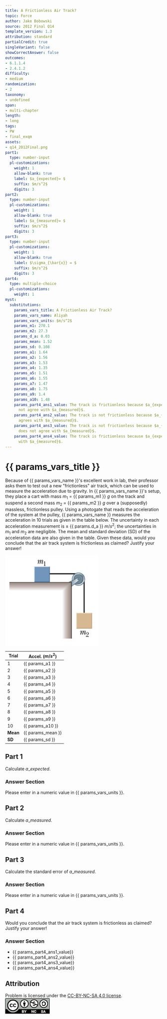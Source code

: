```yaml
---
title: A Frictionless Air Track?
topic: Force
author: Jake Bobowski
source: 2012 Final Q14
template_version: 1.3
attribution: standard
partialCredit: true
singleVariant: false
showCorrectAnswer: false
outcomes:
- 6.1.1.4
- 2.4.1.2
difficulty:
- medium
randomization:
- 2
taxonomy:
- undefined
span:
- multi-chapter
length:
- long
tags:
- PW
- final_exqm
assets:
- q14_2012Final.png
part1:
  type: number-input
  pl-customizations:
    weight: 1
    allow-blank: true
    label: $a_{expected}= $
    suffix: $m/s^2$
    digits: 3
part2:
  type: number-input
  pl-customizations:
    weight: 1
    allow-blank: true
    label: $a_{measured}= $
    suffix: $m/s^2$
    digits: 3
part3:
  type: number-input
  pl-customizations:
    weight: 1
    allow-blank: true
    label: $\sigma_{\bar{x}} = $
    suffix: $m/s^2$
    digits: 3
part4:
  type: multiple-choice
  pl-customizations:
    weight: 1
myst:
  substitutions:
    params_vars_title: A Frictionless Air Track?
    params_vars_name: Aliyah
    params_vars_units: $m/s^2$
    params_m1: 270.1
    params_m2: 27.3
    params_d_a: 0.03
    params_mean: 1.52
    params_sd: 0.108
    params_a1: 1.64
    params_a2: 1.56
    params_a3: 1.53
    params_a4: 1.35
    params_a5: 1.51
    params_a6: 1.55
    params_a7: 1.47
    params_a8: 1.75
    params_a9: 1.4
    params_a10: 1.48
    params_part4_ans1_value: The track is frictionless because $a_{expected}$ does
      not agree with $a_{measured}$.
    params_part4_ans2_value: The track is not frictionless because $a_{expected}$
      agrees with $a_{measured}$.
    params_part4_ans3_value: The track is not frictionless because $a_{expected}$
      does not agree with $a_{measured}$.
    params_part4_ans4_value: The track is frictionless because $a_{expected}$ agrees
      with $a_{measured}$.
---
```

# {{ params_vars_title }}
Because of {{ params_vars_name }}'s excellent work in lab, their professor asks them to test out a new "frictionless" air track, which can be used to measure the acceleration due to gravity.
In {{ params_vars_name }}'s setup, they place a cart with mass $m_1$ = {{ params_m1 }} $g$ on the track and suspend a second mass $m_2$ = {{ params_m2 }} $g$ over a (supposedly) massless, frictionless pulley.
Using a photogate that reads the acceleration of the system at the pulley, {{ params_vars_name }} measures the acceleration in 10 trials as given in the table below.
The uncertainty in each acceleration measurement is $\pm$ {{ params.d_a }} $m/s^2$; the uncertainties in $m_1$ and $m_2$ are negligible.
The mean and standard deviation (SD) of the acceleration data are also given in the table.
Given these data, would you conclude that the air track system is frictionless as claimed?
Justify your answer!

<img src="q14_2012Final.png" alt="Mass m one sits on a horizontal surface while mass m two is suspended over a pulley. The masses are connected by a string." width=300>

| Trial     | Accel. ($m/s^2$) |
| ----------- | ----------- |
| 1     |  {{ params_a1 }}     |
| 2   |   {{ params_a2 }}      |
| 3     |  {{ params_a3 }}     |
| 4   |   {{ params_a4 }}      |
| 5     |  {{ params_a5 }}     |
| 6   |   {{ params_a6 }}      |
| 7     |  {{ params_a7 }}     |
| 8   |   {{ params_a8 }}      |
| 9     |  {{ params_a9 }}     |
| 10   |   {{ params_a10 }}      |
| **Mean** | {{ params_mean }}      |
| **SD** | {{ params_sd }}      |

## Part 1

Calculate $a\_{expected}$.

### Answer Section

Please enter in a numeric value in {{ params_vars_units }}.

## Part 2

Calculate $a\_{measured}$.

### Answer Section

Please enter in a numeric value in {{ params_vars_units }}.

## Part 3

Calculate the standard error of $a\_{measured}$.

### Answer Section

Please enter in a numeric value in {{ params_vars_units }}.

## Part 4

Would you conclude that the air track system is frictionless as claimed? Justify your answer!

### Answer Section

- {{ params_part4_ans1_value}}
- {{ params_part4_ans2_value}}
- {{ params_part4_ans3_value}}
- {{ params_part4_ans4_value}}

## Attribution

Problem is licensed under the [CC-BY-NC-SA 4.0 license](https://creativecommons.org/licenses/by-nc-sa/4.0/).<br> ![The Creative Commons 4.0 license requiring attribution-BY, non-commercial-NC, and share-alike-SA license.](https://raw.githubusercontent.com/firasm/bits/master/by-nc-sa.png)